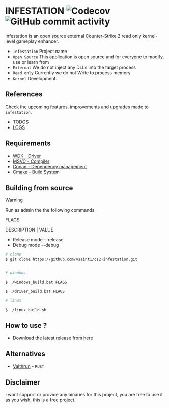 # INFESTATION ![Codecov](https://img.shields.io/codecov/c/github/vsaint1/cs2-infestation) ![GitHub commit activity](https://img.shields.io/github/commit-activity/t/vsaint1/cs2-infestation)


Infestation is an open source external Counter-Strike 2 read only kernel-level gameplay enhancer.
- `Infestation` Project name
- `Open Source` This application is open source and for everyone to modify, use or learn from
- `External` We do not inject any DLLs into the target process
- `Read only` Currently we do not Write to process memory
- `Kernel` Development.
 
## References

Check the upcoming features, improvements and upgrades made to `infestation`.

- [TODOS](https://github.com/vsaint1/cs2-infestation/blob/master/TODO.md)
- [LOGS](https://github.com/vsaint1/cs2-infestation/blob/master/CHANGELOG.md)

## Requirements

- [WDK   - Driver](https://learn.microsoft.com/windows-hardware/drivers/download-the-wdk)
- [MSVC  - Compiler](https://visualstudio.microsoft.com/vs/features/cplusplus/)
- [Conan - Dependency management](https://conan.io/center)
- [Cmake - Build System](https://cmake.org/)

## Building from source

> [!WARNING]  
> Run as admin the the following commands

FLAGS

DESCRIPTION | VALUE

- Release mode --release
- Debug mode --debug

```bash
# clone
$ git clone https://github.com/vsaint1/cs2-infestation.git


# windows 

$ ./windows_build.bat FLAGS

$ ./driver_build.bat FLAGS

# linux

$ ./linux_build.sh

```

## How to use ?

- Download the latest release from [here](https://github.com/vsaint1/cs2-infestation)

## Alternatives

- [Valthrun](https://github.com/Valthrun/Valthrun) - `RUST`

## Disclaimer

I wont support or provide any binaries for this project, you are free to use it as you wish, this is a free project.
